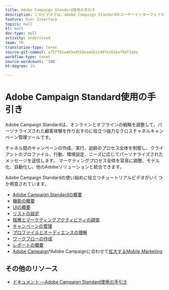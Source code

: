 ```yaml
---
title: Adobe Campaign Standard使用の手引き
description: このビデオでは、Adobe Campaign Standardのユーザーインターフェイス、主な機能、およびコア機能の概要を説明します。
feature: User Interface
topics: null
kt: null
doc-type: null
activity: understand
team: TM
translation-type: tm+mt
source-git-commit: a75ff01a4b3e4550ead4612407e101bef8df3aba
workflow-type: tm+mt
source-wordcount: '180'
ht-degree: 1%

---
```



# Adobe Campaign Standard使用の手引き

Adobe Campaign Standardは、オンラインとオフラインの戦略を調整して、パーソナライズされた顧客体験を作り出すのに役立つ強力なクロスチャネルキャンペーン管理ツールです。

チャネル間のキャンペーンの作成、実行、追跡のプロセス全体を制御し、クライアントのプロファイル、行動、環境設定、ニーズに応じてパーソナライズされたメッセージを送信します。 マーケティングプロセス全体を容易に調整、モデル化、自動化し、他のAdobeソリューションと統合できます。

Adobe Campaign Standardの使い始めに役立つチュートリアルビデオがいくつか用意されています。

* [Adobe Campaign Standardの概要](/help/getting-started/adobe-campaign-standard-introduction.md)
* [機能の概要](/help/getting-started/functional-overview.md)
* [UIの概要](/help/getting-started/getting-started-with-the-ui.md)
* [リストの設定](/help/getting-started/configure-a-list.md)
* [階層とマーケティングアクティビティの調査](/help/getting-started/explore-hierarchy-and-marketing-activities.md)
* [キャンペーンの管理](/help/getting-started/managing-campaigns.md)
* [プロファイルとオーディエンスの理解](/help/getting-started/understanding-profiles-and-audiences.md)
* [ワークフローの作成](/help/managing-processes-and-data/create-workflow.md)
* [レポートの概要](/help/getting-started/reporting-with-adobe-campaign-introduction.md)
* [Adobe Campaign](/help/getting-started/mobile-marketing-with-adobe-campaign.md)*Adobe Campaignに合わせて[拡大するMobile Marketing](/help/getting-started/growing-with-adobe-campaign.md)

## その他のリソース

* [ドキュメント —Adobe Campaign Standard使用の手引き](https://docs.adobe.com/content/help/en/campaign-standard/using/getting-started/about-campaign-standard.html)
